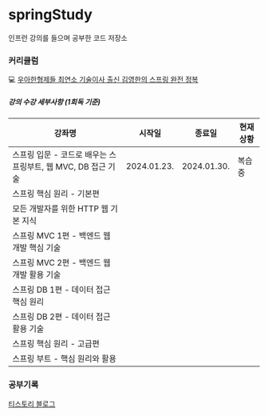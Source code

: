 # springStudy
인프런 강의를 들으며 공부한 코드 저장소

### 커리큘럼
💻 [우아한형제들 최연소 기술이사 출신 김영한의 스프링 완전 정복](https://www.inflearn.com/roadmaps/373)

##### 강의 수강 세부사항 (1회독 기준)
|강좌명|시작일|종료일|현재 상황|
|------|---|---|---|
|스프링 입문 - 코드로 배우는 스프링부트, 웹 MVC, DB 접근 기술|2024.01.23.|2024.01.30.|복습 중|
|스프링 핵심 원리 - 기본편||||
|모든 개발자를 위한 HTTP 웹 기본 지식||||
|스프링 MVC 1편 - 백엔드 웹 개발 핵심 기술||||
|스프링 MVC 2편 - 백엔드 웹 개발 활용 기술||||
|스프링 DB 1편 - 데이터 접근 핵심 원리||||
|스프링 DB 2편 - 데이터 접근 활용 기술||||
|스프링 핵심 원리 - 고급편||||
|스프링 부트 - 핵심 원리와 활용||||

### 공부기록
[티스토리 블로그](https://0yeonjae2.tistory.com/category/%EB%8F%85%ED%95%99/spring)
